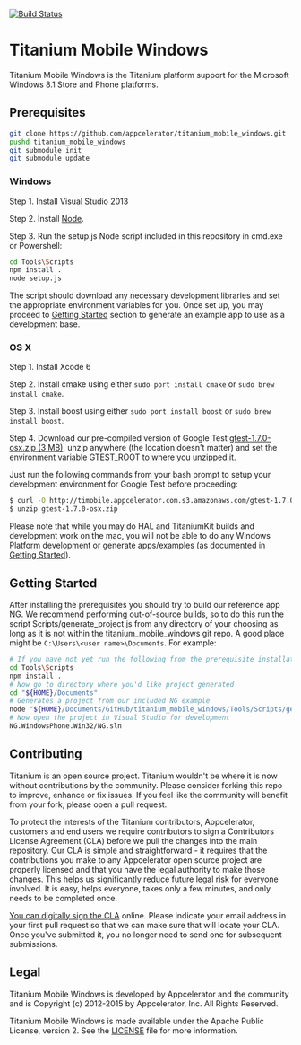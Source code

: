 [![Build Status](http://studio-jenkins.appcelerator.org/buildStatus/icon?job=titanium_mobile_windows)](http://studio-jenkins.appcelerator.org/job/titanium_mobile_windows/)

# Titanium Mobile Windows

Titanium Mobile Windows is the Titanium platform support for the Microsoft Windows 8.1 Store and Phone platforms.

## Prerequisites

```bash
git clone https://github.com/appcelerator/titanium_mobile_windows.git
pushd titanium_mobile_windows
git submodule init
git submodule update
```

### Windows

Step 1. Install Visual Studio 2013

Step 2. Install [Node](https://nodejs.org/download/).

Step 3. Run the setup.js Node script included in this repository in cmd.exe or Powershell:
```bash
cd Tools\Scripts
npm install .
node setup.js
```

The script should download any necessary development libraries and set the appropriate environment variables for you. Once set up, you may proceed to [Getting Started](#getting-started) section to generate an example app to use as a development base.

### OS X

Step 1. Install Xcode 6

Step 2. Install cmake using either `sudo port install cmake` or `sudo brew install cmake`.

Step 3. Install boost using either `sudo port install boost` or `sudo brew install boost`.

Step 4. Download our pre-compiled version of Google Test [gtest-1.7.0-osx.zip (3 MB)](http://timobile.appcelerator.com.s3.amazonaws.com/gtest-1.7.0-osx.zip), unzip anywhere (the location doesn't matter) and set the environment variable GTEST_ROOT to where you unzipped it.

Just run the following commands from your bash prompt to setup your development environment for Google Test before proceeding:

```bash
$ curl -O http://timobile.appcelerator.com.s3.amazonaws.com/gtest-1.7.0-osx.zip
$ unzip gtest-1.7.0-osx.zip
```

Please note that while you may do HAL and TitaniumKit builds and development work on the mac, you will not be able to do any Windows Platform development or generate apps/examples (as documented in [Getting Started](#getting-started)).

## Getting Started

After installing the prerequisites you should try to build our
reference app NG. We recommend performing out-of-source builds,
so to do this run the script Scripts/generate_project.js from any
directory of your choosing as long as it is not within the
titanium_mobile_windows git repo. A good place might be
`C:\Users\<user name>\Documents`. For example:

```bash
# If you have not yet run the following from the prerequisite installation steps above, please do:
cd Tools\Scripts
npm install .
# Now go to directory where you'd like project generated
cd "${HOME}/Documents"
# Generates a project from our included NG example
node "${HOME}/Documents/GitHub/titanium_mobile_windows/Tools/Scripts/generate_project.js" new NG
# Now open the project in Visual Studio for development
NG.WindowsPhone.Win32/NG.sln
```

## Contributing

Titanium is an open source project.  Titanium wouldn't be where it is
now without contributions by the community. Please consider forking
this repo to improve, enhance or fix issues. If you feel like the
community will benefit from your fork, please open a pull request.

To protect the interests of the Titanium contributors, Appcelerator,
customers and end users we require contributors to sign a Contributors
License Agreement (CLA) before we pull the changes into the main
repository. Our CLA is simple and straightforward - it requires that
the contributions you make to any Appcelerator open source project are
properly licensed and that you have the legal authority to make those
changes. This helps us significantly reduce future legal risk for
everyone involved. It is easy, helps everyone, takes only a few
minutes, and only needs to be completed once.

[You can digitally sign the CLA](http://bit.ly/app_cla) online. Please
indicate your email address in your first pull request so that we can
make sure that will locate your CLA.  Once you've submitted it, you no
longer need to send one for subsequent submissions.


## Legal

Titanium Mobile Windows is developed by Appcelerator and the community
and is Copyright (c) 2012-2015 by Appcelerator, Inc. All Rights
Reserved.

Titanium Mobile Windows is made available under the Apache Public
License, version 2.  See the
[LICENSE](https://github.com/appcelerator/titanium_mobile_windows/blob/master/LICENSE)
file for more information.

